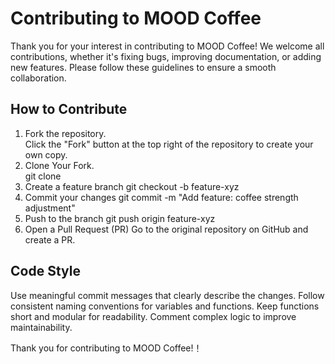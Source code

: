 # Contributing to MOOD Coffee
Thank you for your interest in contributing to MOOD Coffee! We welcome all contributions, whether it's fixing bugs, improving documentation, or adding new features. Please follow these guidelines to ensure a smooth collaboration.

## How to Contribute
1. Fork the repository.  
Click the "Fork" button at the top right of the repository to create your own copy.
2. Clone Your Fork.  
git clone <your-forked-repository-url>
3. Create a feature branch
git checkout -b feature-xyz
4. Commit your changes
git commit -m "Add feature: coffee strength adjustment"
5. Push to the branch
git push origin feature-xyz
6. Open a Pull Request (PR)
Go to the original repository on GitHub and create a PR.

## Code Style
Use meaningful commit messages that clearly describe the changes.
Follow consistent naming conventions for variables and functions.
Keep functions short and modular for readability.
Comment complex logic to improve maintainability.

Thank you for contributing to MOOD Coffee!！
